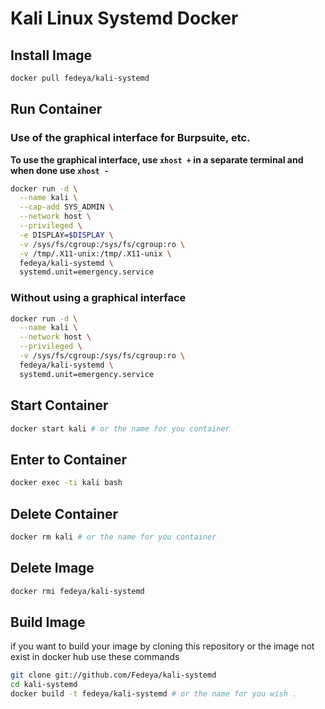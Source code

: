 # Kali Linux Systemd Docker

## Install Image
```bash
docker pull fedeya/kali-systemd
```
## Run Container

### Use of the graphical interface for Burpsuite, etc.

**To use the graphical interface, use `xhost +` in a separate terminal and when done use `xhost -`**

```bash
docker run -d \
  --name kali \
  --cap-add SYS_ADMIN \
  --network host \
  --privileged \
  -e DISPLAY=$DISPLAY \
  -v /sys/fs/cgroup:/sys/fs/cgroup:ro \
  -v /tmp/.X11-unix:/tmp/.X11-unix \
  fedeya/kali-systemd \
  systemd.unit=emergency.service
```


### Without using a graphical interface

```bash
docker run -d \
  --name kali \
  --network host \
  --privileged \
  -v /sys/fs/cgroup:/sys/fs/cgroup:ro \
  fedeya/kali-systemd \
  systemd.unit=emergency.service 
```

## Start Container
```bash
docker start kali # or the name for you container 
```

## Enter to Container

```bash
docker exec -ti kali bash 
```

## Delete Container
```bash
docker rm kali # or the name for you container 
```

## Delete Image
```bash
docker rmi fedeya/kali-systemd
```

## Build Image

if you want to build your image by cloning this repository or the image not exist in docker hub use these commands

```bash
git clone git://github.com/Fedeya/kali-systemd
cd kali-systemd
docker build -t fedeya/kali-systemd # or the name for you wish .
```